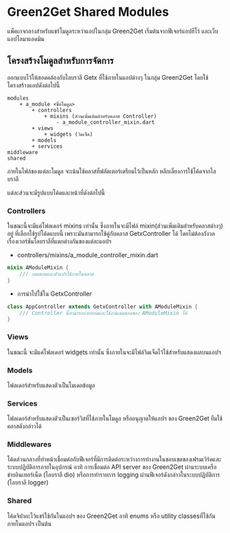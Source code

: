 # Green2Get Shared Modules

แพ็คเกจกลางสำหรับแชร์โมดูลระหว่าแอปในกลุ่ม Green2Get เริ่มต้นจากฟีเจอร์แอปฮีโร่ และเว็บแอปโลมาแอดมิน

## โครงสร้างโมดูลสำหรับการจัดการ

ออกแบบไว้ให้สอดคล้องกับไลบราลี Getx ที่ใช้ภายในแอปต่างๆ ในกลุ่ม Green2Get โดยใช้โครงสร้างแอปดังต่อไปนี้

```
modules
    + a_module <ชื่อโมดูล>
        + controllers
            + mixins (ส่วนเพิ่มเติมสำหรับคลาส Controller)
                - a_module_controller_mixin.dart
        + views
            + widgets (วิดเจ็ด)
        + models
        + services
middleware
shared
```

ภายในไฟล์ของแต่ละโมดูล จะเน้นใช้คลาสที่ฟลัตเตอร์เตรียมไว้เป็นหลัก หลีกเลี่ยงการใช้โค้ดจากไลบราลี

แต่ละส่วนจะมีรูปแบบโค้ดและหน้าที่ดังต่อไปนี้

### Controllers

ในขณะนี้จะมีแค่โฟลเดอร์ mixins เท่านั้น ซึ่งภายในจะมีไฟล์ mixin(ส่วนเพิ่มเติมสำหรับคลาสต่างๆ) อยู่ ที่เลือกใช้รูปโค้ดแบบนี้ เพราะมันสามารถใช้คู่กับคลาส GetxController ได้ โดยไม่ต้องกังวลเรื่องเวอร์ชันไลบราลีที่แตกต่างกันของแต่ละแอปฯ

- controllers/mixins/a_module_controller_mixin.dart

```dart
mixin AModuleMixin {
    /// เมดธอดและตัวแปรใช้ภายในคลาส
}

```

- การนำไปใช้ใน GetxController

```dart
class AppController extends GetxController with AModuleMixin {
    /// Controller นี้สามารถถ่ายทอดและใช้งานเมดธอดของ AModuleMixin ได้
}

```

### Views

ในขณะนี้ จะมีแค่โฟลเดอร์ widgets เท่านั้น ซึ่งภายในจะมีไฟล์วิดเจ็ดไว้ใช้สำหรับแสดงผลบนแอปฯ

### Models

โฟลเดอร์สำหรับแสดงตัวเป็นโมเดลข้อมูล

### Services

โฟลเดอร์สำหรับแสดงตัวเป็นเซอร์วิสที่ใช้ภายในโมดูล หรืออนุญาตให้แอปฯ ของ Green2Get ยืมใช้คลาสดังกล่าวได้

### Middlewares

โค้ดส่วนกลางที่ทำหน้าเชื่อมต่อกับฟีเจอร์ที่มีการติดต่อระหว่างการทำงานในขอบเขตของเฟรมเวิร์คและระบบปฏิบัติการภายในอุปกรณ์ อาทิ การเชื่อมต่อ API server ของ Green2Get ผ่านระบบเครือข่ายอินเทอร์เน็ต (ไลบราลี dio) หรือการทำรายการ logging ผ่านฟีเจอร์ดังกล่าวในระบบปฏิบัติการ (ไลบราลี logger)

### Shared

โค้ดจิปาถะไว้แชร์ใช้กันในแอปฯ ของ Green2Get อาทิ enums หรือ  utility classesที่ใช้กันภายในแอปฯ เป็นต้น